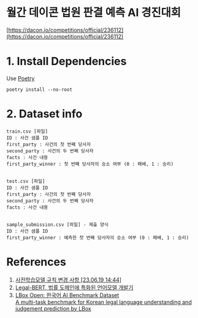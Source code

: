# 월간 데이콘 법원 판결 예측 AI 경진대회
[https://dacon.io/competitions/official/236112](https://dacon.io/competitions/official/236112)


# 1. Install Dependencies
Use [Poetry](https://alchemine.github.io/2023/04/07/poetry.html)
```
poetry install --no-root 
```


# 2. Dataset info
```
train.csv [파일]
ID : 사건 샘플 ID
first_party : 사건의 첫 번째 당사자
second_party : 사건의 두 번째 당사자
facts : 사건 내용
first_party_winner : 첫 번째 당사자의 승소 여부 (0 : 패배, 1 : 승리)


test.csv [파일]
ID : 사건 샘플 ID
first_party : 사건의 첫 번째 당사자
second_party : 사건의 두 번째 당사자
facts : 사건 내용


sample_submission.csv [파일] - 제출 양식
ID : 사건 샘플 ID
first_party_winner : 예측한 첫 번째 당사자의 승소 여부 (0 : 패배, 1 : 승리)
```


# References
1. [사전학습모델 규칙 변경 사항 [23.06.19 14:44]](https://dacon.io/competitions/official/236112/talkboard/408708?page=1&dtype=recent)
2. [Legal-BERT, 법률 도메인에 특화된 언어모델 개발기](https://blog.lbox.kr/legal-bert)
3. [LBox Open: 한국어 AI Benchmark Dataset](https://blog.lbox.kr/lbox-open) \
[A multi-task benchmark for Korean legal language understanding and judgement prediction by LBox](https://github.com/lbox-kr/lbox-open)